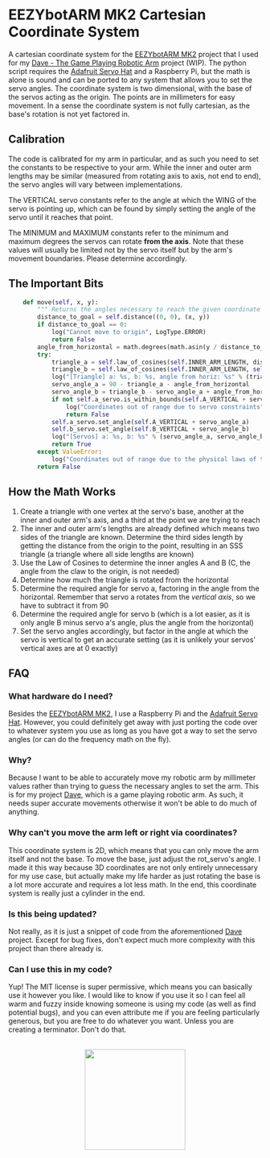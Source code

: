 
# EEZYbotARM MK2 Cartesian Coordinate System
A cartesian coordinate system for the [EEZYbotARM MK2](https://www.thingiverse.com/thing:1454048) project that I used for my [Dave - The Game Playing Robotic Arm](https://github.com/IdreesInc/Dave) project (WIP). The python script requires the [Adafruit Servo Hat](https://www.adafruit.com/product/2327) and a Raspberry Pi, but the math is alone is sound and can be ported to any system that allows you to set the servo angles.
The coordinate system is two dimensional, with the base of the servos acting as the origin. The points are in millimeters for easy movement. In a sense the coordinate system is not fully cartesian, as the base's rotation is not yet factored in.

## Calibration
The code is calibrated for my arm in particular, and as such you need to set the constants to be respective to your arm. While the inner and outer arm lengths may be similar (measured from rotating axis to axis, not end to end), the servo angles will vary between implementations. 

The VERTICAL servo constants refer to the angle at which the WING of the servo is pointing up, which can be found by simply setting the angle of the servo until it reaches that point. 

The MINIMUM and MAXIMUM constants refer to the minimum and maximum degrees the servos can rotate **from the axis**. Note that these values will usually be limited not by the servo itself but by the arm's movement boundaries. Please determine accordingly.

## The Important Bits
``` python
    def move(self, x, y):
        """ Returns the angles necessary to reach the given coordinate point """
        distance_to_goal = self.distance((0, 0), (x, y))
        if distance_to_goal == 0:
            log("Cannot move to origin", LogType.ERROR)
            return False
        angle_from_horizontal = math.degrees(math.asin(y / distance_to_goal))
        try:
            triangle_a = self.law_of_cosines(self.INNER_ARM_LENGTH, distance_to_goal, self.OUTER_ARM_LENGTH)
            triangle_b = self.law_of_cosines(self.INNER_ARM_LENGTH, self.OUTER_ARM_LENGTH, distance_to_goal)
            log("[Triangle] a: %s, b: %s, angle from horiz: %s" % (triangle_a, triangle_b, angle_from_horizontal), LogType.DEBUG)
            servo_angle_a = 90 - triangle_a - angle_from_horizontal
            servo_angle_b = triangle_b - servo_angle_a + angle_from_horizontal
            if not self.a_servo.is_within_bounds(self.A_VERTICAL + servo_angle_a) or not self.b_servo.is_within_bounds(self.B_VERTICAL + servo_angle_b):
                log("Coordinates out of range due to servo constraints", LogType.ERROR)
                return False
            self.a_servo.set_angle(self.A_VERTICAL + servo_angle_a)
            self.b_servo.set_angle(self.B_VERTICAL + servo_angle_b)
            log("[Servos] a: %s, b: %s" % (servo_angle_a, servo_angle_b), LogType.DEBUG)
            return True
        except ValueError:
            log("Coordinates out of range due to the physical laws of the universe", LogType.ERROR)
        return False
```

## How the Math Works
1. Create a triangle with one vertex at the servo's base, another at the inner and outer arm's axis, and a third at the point we are trying to reach
2. The inner and outer arm's lengths are already defined which means two sides of the triangle are known. Determine the third sides length by getting the distance from the origin to the point, resulting in an SSS triangle (a triangle where all side lengths are known)
3. Use the Law of Cosines to determine the inner angles A and B (C, the angle from the claw to the origin, is not needed)
4. Determine how much the triangle is rotated from the horizontal
5. Determine the required angle for servo a, factoring in the angle from the horizontal. Remember that servo a rotates from the _vertical axis_, so we have to subtract it from 90
6. Determine the required angle for servo b (which is a lot easier, as it is only angle B minus servo a's angle, plus the angle from the horizontal)
7. Set the servo angles accordingly, but factor in the angle at which the servo is vertical to get an accurate setting (as it is unlikely your servos' vertical axes are at 0 exactly)

## FAQ
### What hardware do I need?
Besides the [EEZYbotARM MK2](https://www.thingiverse.com/thing:1454048), I use a Raspberry Pi and the [Adafruit Servo Hat](https://www.adafruit.com/product/2327). However, you could definitely get away with just porting the code over to whatever system you use as long as you have got a way to set the servo angles (or can do the frequency math on the fly).
### Why?
Because I want to be able to accurately move my robotic arm by millimeter values rather than trying to guess the necessary angles to set the arm. This is for my project [Dave](https://github.com/IdreesInc/Dave), which is a game playing robotic arm. As such, it needs super accurate movements otherwise it won't be able to do much of anything.
### Why can't you move the arm left or right via coordinates?
This coordinate system is 2D, which means that you can only move the arm itself and not the base. To move the base, just adjust the rot_servo's angle. I made it this way because 3D coordinates are not only entirely unnecessary for my use case, but actually make my life harder as just rotating the base is a lot more accurate and requires a lot less math. In the end, this coordinate system is really just a cylinder in the end.
### Is this being updated?
Not really, as it is just a snippet of code from the aforementioned [Dave](https://github.com/IdreesInc/Dave) project. Except for bug fixes, don't expect much more complexity with this project than there already is.
### Can I use this in my code?
Yup! The MIT license is super permissive, which means you can basically use it however you like. I would like to know if you use it so I can feel all warm and fuzzy inside knowing someone is using my code (as well as find potential bugs), and you can even attribute me if you are feeling particularly generous, but you are free to do whatever you want. Unless you are creating a terminator. Don't do that.

<br/>
<a href="http://idreesinc.com"><center><img src="http://idreesinc.com/images/logo_transparent.png" width=200 height=200></center></a>
